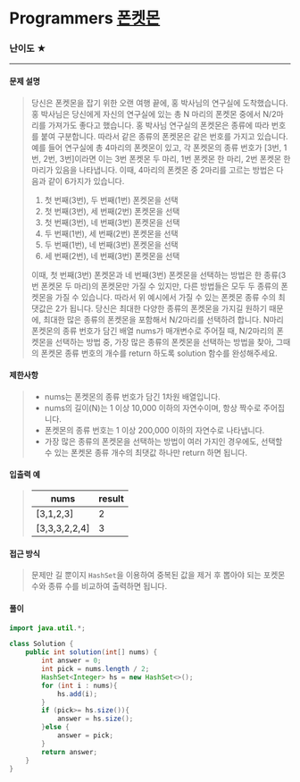 # Programmers [폰켓몬](https://school.programmers.co.kr/learn/courses/30/lessons/1845)

### 난이도 ★

---

#### 문제 설명

> 당신은 폰켓몬을 잡기 위한 오랜 여행 끝에, 홍 박사님의 연구실에 도착했습니다. 홍 박사님은 당신에게 자신의 연구실에 있는 총 N 마리의 폰켓몬 중에서 N/2마리를 가져가도 좋다고 했습니다.
> 홍 박사님 연구실의 폰켓몬은 종류에 따라 번호를 붙여 구분합니다. 따라서 같은 종류의 폰켓몬은 같은 번호를 가지고 있습니다. 예를 들어 연구실에 총 4마리의 폰켓몬이 있고, 각 폰켓몬의 종류 번호가 [3번, 1번, 2번, 3번]이라면 이는 3번 폰켓몬 두 마리, 1번 폰켓몬 한 마리, 2번 폰켓몬 한 마리가 있음을 나타냅니다. 이때, 4마리의 폰켓몬 중 2마리를 고르는 방법은 다음과 같이 6가지가 있습니다.
>
> 1. 첫 번째(3번), 두 번째(1번) 폰켓몬을 선택
> 2. 첫 번째(3번), 세 번째(2번) 폰켓몬을 선택
> 3. 첫 번째(3번), 네 번째(3번) 폰켓몬을 선택
> 4. 두 번째(1번), 세 번째(2번) 폰켓몬을 선택
> 5. 두 번째(1번), 네 번째(3번) 폰켓몬을 선택
> 6. 세 번째(2번), 네 번째(3번) 폰켓몬을 선택
>
> 이때, 첫 번째(3번) 폰켓몬과 네 번째(3번) 폰켓몬을 선택하는 방법은 한 종류(3번 폰켓몬 두 마리)의 폰켓몬만 가질 수 있지만, 다른 방법들은 모두 두 종류의 폰켓몬을 가질 수 있습니다. 따라서 위 예시에서 가질 수 있는 폰켓몬 종류 수의 최댓값은 2가 됩니다.
> 당신은 최대한 다양한 종류의 폰켓몬을 가지길 원하기 때문에, 최대한 많은 종류의 폰켓몬을 포함해서 N/2마리를 선택하려 합니다. N마리 폰켓몬의 종류 번호가 담긴 배열 nums가 매개변수로 주어질 때, N/2마리의 폰켓몬을 선택하는 방법 중, 가장 많은 종류의 폰켓몬을 선택하는 방법을 찾아, 그때의 폰켓몬 종류 번호의 개수를 return 하도록 solution 함수를 완성해주세요.



#### 제한사항

>- nums는 폰켓몬의 종류 번호가 담긴 1차원 배열입니다.
>- nums의 길이(N)는 1 이상 10,000 이하의 자연수이며, 항상 짝수로 주어집니다.
>- 폰켓몬의 종류 번호는 1 이상 200,000 이하의 자연수로 나타냅니다.
>- 가장 많은 종류의 폰켓몬을 선택하는 방법이 여러 가지인 경우에도, 선택할 수 있는 폰켓몬 종류 개수의 최댓값 하나만 return 하면 됩니다.

#### 입출력 예

> | nums          | result |
> | ------------- | ------ |
> | [3,1,2,3]     | 2      |
> | [3,3,3,2,2,4] | 3      |



#### 접근 방식

> 문제만 길 뿐이지 `HashSet`을 이용하여 중복된 값을 제거 후 뽑아야 되는 포켓몬 수와 종류 수를 비교하여 출력하면 됩니다.

#### 풀이

```java
import java.util.*;

class Solution {
    public int solution(int[] nums) {
        int answer = 0;
        int pick = nums.length / 2;
        HashSet<Integer> hs = new HashSet<>();
        for (int i : nums){
            hs.add(i);
        }
        if (pick>= hs.size()){
            answer = hs.size();
        }else {
            answer = pick;
        }
        return answer;
    }
}
```

